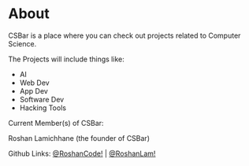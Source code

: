# About
CSBar is a place where you can check out projects related to Computer Science. 

The Projects will include things like:

* AI 
* Web Dev
* App Dev
* Software Dev
* Hacking Tools

Current Member(s) of CSBar:

Roshan Lamichhane (the founder of CSBar)

Github Links: [@RoshanCode!](https://github.com/roshancode) | 
[@RoshanLam!](https://github.com/roshanlam)
